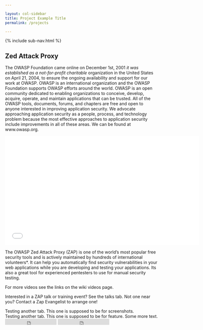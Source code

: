```yaml
---

layout: col-sidebar
title: Project Example Title
permalink: /projects

---
```


{% include sub-nav.html %}

<section class="page-intro">
  <h1>Zed Attack Proxy</h1>
  <p>The OWASP Foundation came online on December 1st, 2001 <em>it was established as a not-for-profit charitable</em>
     organization in the United States on April 21, 2004, to ensure the ongoing availability and support for our work at OWASP. OWASP is an international organization and the OWASP Foundation supports OWASP efforts around the world. OWASP is an open community dedicated to enabling organizations to conceive, develop, acquire, operate, and maintain applications that can be trusted. All of the OWASP tools, documents, forums, and chapters are free and open to anyone interested in improving application security. We advocate approaching application security as a people, process, and technology problem because the most effective approaches to application security include improvements in all of these areas. We can be found at www.owasp.org. </p>
</section>

<section id="main" class="page-body tab" role="tabpanel" aria-selected="true">
  <div class="video-container">
    <iframe src="//www.youtube.com/embed/ztfgip-UhWw?" allowfullscreen="true" width="640" height="360" frameborder="0"></iframe>
  </div>
  <p>The OWASP Zed Attack Proxy (ZAP) is one of the world’s most popular free security tools and is actively maintained by hundreds of international volunteers*. It can help you automatically find security vulnerabilities in your web applications while you are developing and testing your applications. Its also a great tool for experienced pentesters to use for manual security testing. </p>
  <p>For more videos see the links on the wiki videos page.</p>
  <p>Interested in a ZAP talk or training event? See the talks tab. Not one near you? Contact a Zap Evangelist to arrange one! </p>
</section>

<section id="screenshots" class="page-body tab remove-el" role="tabpanel" aria-selected="false">
  <div>
    Testing another tab. This one is supposed to be for screenshots.
  </div>
</section>

<section id="features" class="page-body tab remove-el" role="tabpanel" aria-selected="false">
  <div>
    Testing another tab. This one is supposed to be for feature. Some more text.
  </div>
</section>

<div class="github-buttons">
  <iframe src="https://ghbtns.com/github-btn.html?user=twbs&repo=bootstrap&type=star&count=true" frameborder="0" scrolling="0" width="170px" height="20px"></iframe>
  <iframe src="https://ghbtns.com/github-btn.html?user=twbs&repo=bootstrap&type=watch&count=true&v=2" frameborder="0" scrolling="0" width="170px" height="20px"></iframe>
</div>